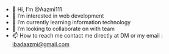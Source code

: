 - 👋 Hi, I’m @Aazmi111
- 👀 I’m interested in web development
- 🌱 I’m currently learning information technology
- 💞️ I’m looking to collaborate on with team 
- 📫 How to reach me contact me directly at DM or my email : ibadaazmi@gmail.com

<!---
Aazmi111/Aazmi111 is a ✨ special ✨ repository because its `README.md` (this file) appears on your GitHub profile.
You can click the Preview link to take a look at your changes.
--->
